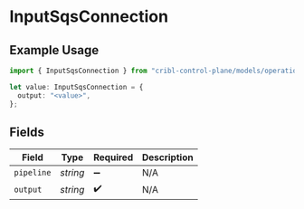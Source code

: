 # InputSqsConnection

## Example Usage

```typescript
import { InputSqsConnection } from "cribl-control-plane/models/operations";

let value: InputSqsConnection = {
  output: "<value>",
};
```

## Fields

| Field              | Type               | Required           | Description        |
| ------------------ | ------------------ | ------------------ | ------------------ |
| `pipeline`         | *string*           | :heavy_minus_sign: | N/A                |
| `output`           | *string*           | :heavy_check_mark: | N/A                |